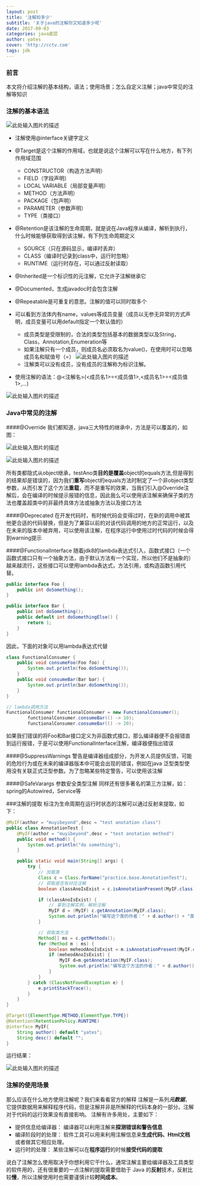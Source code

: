 ```yaml
---
layout: post
title: '注解知多少'
subtitle: '关于java的注解你又知道多少呢'
date: 2017-09-03
categories: java底层
author: yates
cover: 'http://cctv.com'
tags: jdk
---
```


### 前言
本文将介绍注解的基本结构，语法；使用场景；怎么自定义注解；java中常见的注解等知识
	    
### 注解的基本语法
![此处输入图片的描述](http://pev96mxgw.bkt.clouddn.com/img/2017-09-03-annotationMore/1.png)
    
- 注解使用@interface关键字定义
        
- @Target是这个注解的作用域，也就是说这个注解可以写在什么地方，有下列作用域范围
    * CONSTRUCTOR（构造方法声明）
    * FIELD（字段声明）
    * LOCAL VARIABLE（局部变量声明）
    * METHOD（方法声明）
    * PACKAGE（包声明）
    * PARAMETER（参数声明）
    * TYPE（类接口）
            
- @Retention是该注解的生命周期，就是说在Java程序从编译，解析到执行，什么时候能够获取得到该注解，有下列生命周期定义
    * SOURCE（只在源码显示，编译时丢弃）
    * CLASS（编译时记录到class中，运行时忽略）
    * RUNTIME（运行时存在，可以通过反射读取）
            
- @Inherited是一个标识性的元注解，它允许子注解继承它
        
-  @Documented，生成javadoc时会包含注解
        
- @Repeatable是可重复的意思。注解的值可以同时取多个
        
- 可以看到方法体内有name，values等成员变量（成员以无参无异常的方式声明，成员变量可以用default指定一个默认值的）
    * 成员类型是受限制的，合法的类型包括基本的数据类型以及String，Class，Annotation,Enumeration等
    * 如果注解只有一个成员，则成员名必须取名为value()，在使用时可以忽略成员名和赋值号（=）
    ![此处输入图片的描述](http://pev96mxgw.bkt.clouddn.com/img/2017-09-03-annotationMore/3.png)
    * 注解类可以没有成员，没有成员的注解称为标识注解。
            
- 使用注解的语法：@<注解名>(<成员名1>=<成员值1>,<成员名1>=<成员值1>,…)

![此处输入图片的描述](http://pev96mxgw.bkt.clouddn.com/img/2017-09-03-annotationMore/2.png)

### Java中常见的注解
####@Override
我们都知道，java三大特性的继承中，方法是可以覆盖的，如图：

![此处输入图片的描述](http://pev96mxgw.bkt.clouddn.com/img/2017-09-03-annotationMore/4.png)

![此处输入图片的描述](http://pev96mxgw.bkt.clouddn.com/img/2017-09-03-annotationMore/5.png)

所有类都隐式从object继承，testAno类**目的是覆盖**object的equals方法,但是得到的结果却是错误的，因为我们**重写**object的equals方法时制定了一个非object类型参数，从而引发了这个方法**重载**，而不是重写的效果，当我们引入@Override注解后，会在编译的时候提示报错的信息，因此我么可以使用该注解来确保子类的方法也覆盖超类中的非最终具体方法或抽象方法以及接口方法
    
####@Deprecated
在开发代码时，有时候代码会变得过时，在新的调用中被其他更合适的代码替换，但是为了兼容以前的对该代码调用的地方的正常运行，以及在未来的版本中被弃用，可以使用该注解，在程序运行中使用过时代码的时候会得到warning提示

####@FunctionalInterface
随着jdk8的lambda表达式引入，函数式接口（一个函数式接口只有一个抽象方法，由于默认方法有一个实现，所以他们不是抽象的）越来越流行，这些接口可以使用lambda表达式，方法引用，或构造函数引用代替。

```java
public interface Foo {
    public int doSomething();
}

public interface Bar {
    public int doSomething();
    public default int doSomethingElse() {
        return 1;
    }
}
```

因此，下面的对象可以用lambda表达式代替

```java
class FunctionalConsumer {
    public void consumeFoo(Foo foo) {
        System.out.println(foo.doSomething());
    }
    public void consumeBar(Bar bar) {
        System.out.println(bar.doSomething());
    }
}

// lambda调用方法
FunctionalConsumer functionalConsumer = new FunctionalConsumer();
        functionalConsumer.consumeBar(() -> 10);
        functionalConsumer.consumeBar(() -> 20);
```

如果我们错误的将Foo和Bar接口定义为非函数式接口，那么编译器便不会报错直到运行报错，于是可以使用FunctionalInterface注解，编译器便指出错误

####@SuppressWarnings
警告是编译器组成部分，为开发人员提供反馈，可能的危险行为或在未来的编译器版本中可能会出现的错误，例如在java 泛型类型使用没有关联正式泛型参数。为了忽略某些特定警告，可以使用该注解

####@SafeVarargs
参数安全类型注解 
同样还有很多著名的第三方注解，如：spring的Autowired，Service等

###注解的提取
标注为生命周期在运行时状态的注解可以通过反射来提取，如下：

```java
@MyIF(author = "muyibeyond",desc = "test anotation class")
public class AnnotationTest {
	@MyIF(author = "muyibeyond",desc = "test anotation method")
	public void method() {
		System.out.println("do something");
	}

	public static void main(String[] args) {
		try {
			// 加载类
			Class c = Class.forName("practice.base.AnnotationTest");
			// 获取是否有对应注解
			boolean classAnoIsExist = c.isAnnotationPresent(MyIF.class);

			if (classAnoIsExist) {
				// 拿到注解实例，解析注解
				MyIF d = (MyIF) c.getAnnotation(MyIF.class);
				System.out.println("编写这个类的作者：" + d.author() + "类描述：" + d.desc());
			}

			// 获取类方法
			Method[] ms = c.getMethods();
			for (Method m : ms) {
				boolean meheodAnoIsExist = m.isAnnotationPresent(MyIF.class);
				if (meheodAnoIsExist) {
					MyIF d=m.getAnnotation(MyIF.class);
					System.out.println("编写这个方法的作者：" + d.author() + "类描述：" + d.desc());
				}
			}
		} catch (ClassNotFoundException e) {
			e.printStackTrace();
		}
	}
}

@Target({ElementType.METHOD,ElementType.TYPE})
@Retention(RetentionPolicy.RUNTIME)
@interface MyIF{
	String author() default "yates";
	String desc() default "";
}
```

运行结果：

![此处输入图片的描述](http://pev96mxgw.bkt.clouddn.com/img/2017-09-03-annotationMore/6.png)

### 注解的使用场景
那么应该在什么地方使用注解呢？我们来看看官方的解释
注解是一系列***元数据***，它提供数据用来解释程序代码，但是注解并非是所解释的代码本身的一部分。注解对于代码的运行效果没有直接影响。
注解有许多用处，主要如下： 
- 提供信息给编译器： 编译器可以利用注解来**探测错误和警告信息** 
- 编译阶段时的处理： 软件工具可以用来利用注解信息来**生成代码、Html文档**或者做其它相应处理。 
- 运行时的处理： 某些注解可以在**程序运行**的时候**接受代码的提取**

说白了注解怎么使用取决于你想利用它干什么，通常注解主要给编译器及工具类型的软件用的，还有很重要的一点注解的提取需要借助于 Java 的**反射**技术，反射比较**慢**，所以注解使用时也需要谨慎计较**时间成本**。
